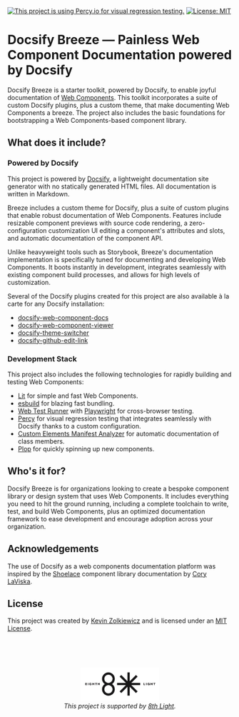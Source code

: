 [![This project is using Percy.io for visual regression testing.](https://percy.io/static/images/percy-badge.svg)](https://percy.io/9683090d/ds-starter) [![License: MIT](https://img.shields.io/badge/License-MIT-yellow.svg)](https://opensource.org/licenses/MIT)

# Docsify Breeze — Painless Web Component Documentation powered by Docsify

Docsify Breeze is a starter toolkit, powered by Docsify, to enable joyful documentation
of [Web Components](https://developer.mozilla.org/en-US/docs/Web/Web_Components).
This toolkit incorporates a suite of custom Docsify plugins, plus a custom
theme, that make documenting Web Components a breeze. The project also includes
the basic foundations for bootstrapping a Web Components-based component library.

## What does it include?

### Powered by Docsify

This project is powered by [Docsify](https://docsify.js.org/), a lightweight
documentation site generator with no statically generated HTML files.
All documentation is written in Markdown.

Breeze includes a custom theme for Docsify, plus a suite of custom
plugins that enable robust documentation of Web Components. Features include
resizable component previews with source code rendering, a zero-configuration
customization UI editing a component's attributes and slots, and automatic
documentation of the component API.

Unlike heavyweight tools such as Storybook, Breeze's documentation
implementation is specifically tuned for documenting and developing Web
Components. It boots instantly in development, integrates seamlessly with
existing component build processes, and allows for high levels of customization.

Several of the Docsify plugins created for this project are also available à la
carte for any Docsify installation:

- [docsify-web-component-docs](https://github.com/zolk/docsify-web-component-docs)
- [docsify-web-component-viewer](https://github.com/zolk/docsify-web-component-viewer)
- [docsify-theme-switcher](https://github.com/zolk/docsify-theme-switcher)
- [docsify-github-edit-link](https://github.com/zolk/docsify-github-edit-link)

### Development Stack

This project also includes the following technologies for rapidly building and
testing Web Components:

- [Lit](https://lit.dev/) for simple and fast Web Components.
- [esbuild](https://esbuild.github.io/) for blazing fast bundling.
- [Web Test Runner](https://modern-web.dev/docs/test-runner/overview/) with
  [Playwright](https://playwright.dev) for cross-browser testing.
- [Percy](https://percy.io/) for visual regression testing that integrates
  seamlessly with Docsify thanks to a custom configuration.
- [Custom Elements Manifest Analyzer](https://custom-elements-manifest.open-wc.org/analyzer/getting-started/) for automatic documentation of class members.
- [Plop](https://plopjs.com/) for quickly spinning up new components.

## Who's it for?

Docsify Breeze is for organizations looking to create a bespoke component
library or design system that uses Web Components. It includes everything you
need to hit the ground running, including a complete toolchain to write, test,
and build Web Components, plus an optimized documentation framework to ease
development and encourage adoption across your organization.

## Acknowledgements

The use of Docsify as a web components documentation platform was inspired by
the [Shoelace](https://shoelace.style) component library documentation by
[Cory LaViska](https://twitter.com/claviska).

## License

This project was created by [Kevin Zolkiewicz](http://zolk.com) and is licensed
under an [MIT License](./LICENSE.md).

<br><br><br>

<p align="center"><a href="https://8thlight.com"><img src="./8l.png" height="75" alt="" /></a><br><i>This project is supported by <a href="https://8thlight.com">8th Light</a>.</i></p>
